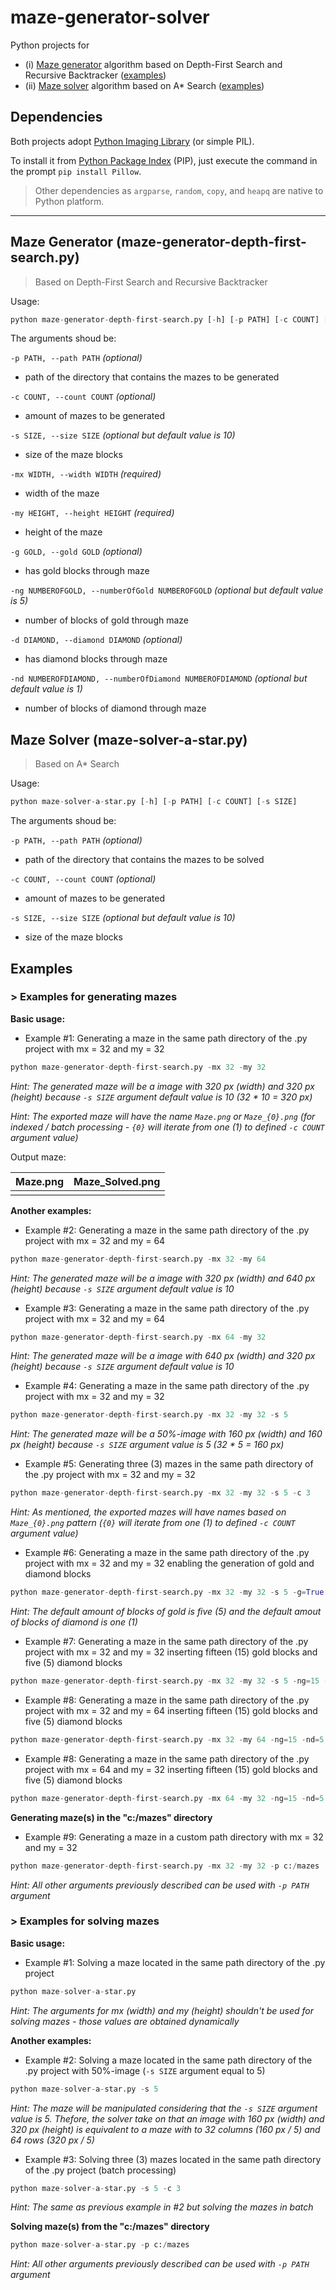 # maze-generator-solver

Python projects for
* (i) [Maze generator](#maze-generator) algorithm based on Depth-First Search and Recursive Backtracker ([examples](#maze-generator-examples))
* (ii) [Maze solver](#maze-solver) algorithm based on A\* Search ([examples](#maze-solver-examples))

## Dependencies

Both projects adopt [Python Imaging Library](https://python-pillow.org/) (or simple PIL).

To install it from [Python Package Index](https://pypi.python.org/pypi/pip) (PIP), just execute the command in the prompt ```pip install Pillow```.

> Other dependencies as ```argparse```, ```random```, ```copy```, and ```heapq``` are native to Python platform.

---

<a name="maze-generator"></a>
## Maze Generator (maze-generator-depth-first-search.py)
> Based on Depth-First Search and Recursive Backtracker

Usage:
```python
python maze-generator-depth-first-search.py [-h] [-p PATH] [-c COUNT] [-s SIZE] -mx WIDTH -my HEIGHT [-g GOLD] [-ng NUMBEROFGOLD] [-d DIAMOND] [-nd NUMBEROFDIAMOND]
```

The arguments shoud be:

```-p PATH, --path PATH``` *(optional)*
* path of the directory that contains the mazes to be generated

```-c COUNT, --count COUNT``` *(optional)*
* amount of mazes to be generated
    
```-s SIZE, --size SIZE``` *(optional but default value is 10)*
* size of the maze blocks

```-mx WIDTH, --width WIDTH``` *(required)*
* width of the maze

```-my HEIGHT, --height HEIGHT``` *(required)*
* height of the maze

```-g GOLD, --gold GOLD``` *(optional)*
* has gold blocks through maze

```-ng NUMBEROFGOLD, --numberOfGold NUMBEROFGOLD``` *(optional but default value is 5)*
* number of blocks of gold through maze

```-d DIAMOND, --diamond DIAMOND``` *(optional)*
* has diamond blocks through maze

```-nd NUMBEROFDIAMOND, --numberOfDiamond NUMBEROFDIAMOND``` *(optional but default value is 1)*
* number of blocks of diamond through maze

<a name="maze-solver"></a>
## Maze Solver (maze-solver-a-star.py)
> Based on A\* Search

Usage:
```python
python maze-solver-a-star.py [-h] [-p PATH] [-c COUNT] [-s SIZE]
```

The arguments shoud be:

```-p PATH, --path PATH``` *(optional)*
* path of the directory that contains the mazes to be solved

```-c COUNT, --count COUNT``` *(optional)*
* amount of mazes to be generated

```-s SIZE, --size SIZE``` *(optional but default value is 10)*
* size of the maze blocks

<a name="all-examples"></a>
## Examples

<a name="maze-generator-examples"></a>
### > Examples for generating mazes

**Basic usage:**

* Example #1: Generating a maze in the same path directory of the .py project with mx = 32 and my = 32

```python
python maze-generator-depth-first-search.py -mx 32 -my 32
```

*Hint: The generated maze will be a image with 320 px (width) and 320 px (height) because ```-s SIZE``` argument default value is 10 (32 * 10 = 320 px)*

*Hint: The exported maze will have the name ```Maze.png``` or ```Maze_{0}.png``` (for indexed / batch processing - ```{0}``` will iterate from one (1) to defined ```-c COUNT``` argument value)*

Output maze:

| Maze.png        | Maze_Solved.png           |
| ------------- | ------------- |
|  |  |

**Another examples:**

* Example #2: Generating a maze in the same path directory of the .py project with mx = 32 and my = 64

```python
python maze-generator-depth-first-search.py -mx 32 -my 64
```

*Hint: The generated maze will be a image with 320 px (width) and 640 px (height) because ```-s SIZE``` argument default value is 10*

* Example #3: Generating a maze in the same path directory of the .py project with mx = 32 and my = 64

```python
python maze-generator-depth-first-search.py -mx 64 -my 32
```

*Hint: The generated maze will be a image with 640 px (width) and 320 px (height) because ```-s SIZE``` argument default value is 10*

* Example #4: Generating a maze in the same path directory of the .py project with mx = 32 and my = 32

```python
python maze-generator-depth-first-search.py -mx 32 -my 32 -s 5
```

*Hint: The generated maze will be a 50%-image with 160 px (width) and 160 px (height) because ```-s SIZE``` argument value is 5 (32 \* 5 = 160 px)*

* Example #5: Generating three (3) mazes in the same path directory of the .py project with mx = 32 and my = 32

```python
python maze-generator-depth-first-search.py -mx 32 -my 32 -s 5 -c 3
```

*Hint: As mentioned, the exported mazes will have names based on ```Maze_{0}.png``` pattern (```{0}``` will iterate from one (1) to defined ```-c COUNT``` argument value)*

* Example #6: Generating a maze in the same path directory of the .py project with mx = 32 and my = 32 enabling the generation of gold and diamond blocks

```python
python maze-generator-depth-first-search.py -mx 32 -my 32 -s 5 -g=True -d=True
```

*Hint: The default amount of blocks of gold is five (5) and the default amout of blocks of diamond is one (1)*

* Example #7: Generating a maze in the same path directory of the .py project with mx = 32 and my = 32 inserting fifteen (15) gold blocks and five (5) diamond blocks

```python
python maze-generator-depth-first-search.py -mx 32 -my 32 -s 5 -ng=15 -nd=5
```

* Example #8: Generating a maze in the same path directory of the .py project with mx = 32 and my = 64 inserting fifteen (15) gold blocks and five (5) diamond blocks

```python
python maze-generator-depth-first-search.py -mx 32 -my 64 -ng=15 -nd=5
```

* Example #8: Generating a maze in the same path directory of the .py project with mx = 64 and my = 32 inserting fifteen (15) gold blocks and five (5) diamond blocks

```python
python maze-generator-depth-first-search.py -mx 64 -my 32 -ng=15 -nd=5
```

**Generating maze(s) in the "c:/mazes" directory**

* Example #9: Generating a maze in a custom path directory with mx = 32 and my = 32

```python
python maze-generator-depth-first-search.py -mx 32 -my 32 -p c:/mazes
```

*Hint: All other arguments previously described can be used with ```-p PATH``` argument*

<a name="maze-solver-examples"></a>
### > Examples for solving mazes

**Basic usage:**

* Example #1: Solving a maze located in the same path directory of the .py project

```python
python maze-solver-a-star.py
```

*Hint: The arguments for mx (width) and my (height) shouldn't be used for solving mazes - those values are obtained dynamically*

**Another examples:**

* Example #2: Solving a maze located in the same path directory of the .py project with 50%-image (```-s SIZE``` argument equal to 5)

```python
python maze-solver-a-star.py -s 5
```

*Hint: The maze will be manipulated considering that the ```-s SIZE``` argument value is 5. Thefore, the solver take on that an image with 160 px (width) and 320 px (height) is equivalent to a maze with to 32 columns (160 px / 5) and 64 rows (320 px / 5)*

* Example #3: Solving three (3) mazes located in the same path directory of the .py project (batch processing)

```python
python maze-solver-a-star.py -s 5 -c 3
```

*Hint: The same as previous example in #2 but solving the mazes in batch*

**Solving maze(s) from the "c:/mazes" directory**

```python
python maze-solver-a-star.py -p c:/mazes
```

*Hint: All other arguments previously described can be used with ```-p PATH``` argument*
